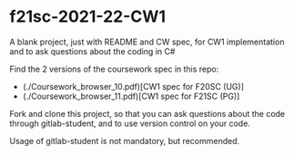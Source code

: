 # f21sc-2021-22-CW1

A blank project, just with README and CW spec, for CW1 implementation and to ask questions about the coding in C#

Find the 2 versions of the coursework spec in this repo:
- (./Coursework_browser_10.pdf)[CW1 spec for F20SC (UG)]
- (./Coursework_browser_11.pdf)[CW1 spec for F21SC (PG)]

Fork and clone this project, so that you can ask questions about the code through gitlab-student,
and to use version control on your code.

Usage of gitlab-student is not mandatory, but recommended.

